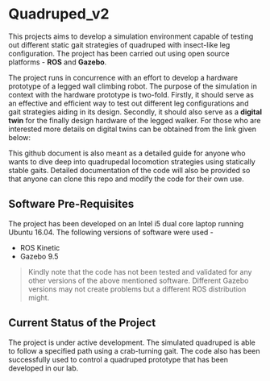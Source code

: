 # Quadruped_v2

This projects aims to develop a simulation environment capable of testing out different static gait strategies of quadruped with insect-like leg configuration.  The project has been carried out using open source platforms - **ROS** and **Gazebo**.

The project runs in concurrence with an effort to develop a hardware prototype of a legged wall climbing robot. The purpose of the simulation in context with the hardware prototype is two-fold. Firstly, it should serve as an effective and efficient way to test out different leg configurations and gait strategies aiding in its design. Secondly, it should also serve as a **digital twin** for the finally design hardware of the legged walker.
For those who are interested more details on digital twins can be obtained from the link given below:


This github document is also meant as a detailed guide for anyone who wants to dive deep into quadrupedal locomotion strategies using statically stable gaits. Detailed documentation of the code will also be provided so that anyone can clone this repo and modify the code for their own use.

## Software Pre-Requisites
The project has been developed  on an Intel i5 dual core laptop running Ubuntu 16.04. The following versions of software were used - 

 - ROS Kinetic
 - Gazebo 9.5

> Kindly note that the code has not been tested and validated for any other versions of the above mentioned software.  Different Gazebo versions may not create problems but a different ROS distribution might. 

## Current Status of the Project
The project is under active development. 
The simulated quadruped is able to follow a specified path using a crab-turning gait. The code also has been successfully used to control a quadruped prototype that has been developed in our lab.
<!--stackedit_data:
eyJoaXN0b3J5IjpbLTE4NjcyNjM0NjcsMjAyNzExNjM1MV19
-->
